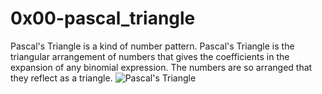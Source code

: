 # 0x00-pascal_triangle
Pascal's Triangle is a kind of number pattern. Pascal's Triangle is the triangular arrangement of numbers that gives the coefficients in the expansion of any binomial expression. The numbers are so arranged that they reflect as a triangle.
![Pascal's Triangle](https://www.mathsisfun.com/numbers/images/pascals-triangle-doubles.svg)